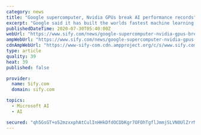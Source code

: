 ```yaml
---
category: news
title: "Google supercomputer, Nvidia GPUs break AI performance records"
excerpt: "Google said it has built the worlds fastest machine learning (ML) training supercomputer that broke AI performance records in six out of eight industry-leading MLPerf benchmarks."
publishedDateTime: 2020-07-30T05:40:00Z
webUrl: "https://www.sify.com/news/google-supercomputer-nvidia-gpus-break-ai-performance-records-news-education-uh4f5Nheghdaf.html"
ampWebUrl: "https://www.sify.com/news/google-supercomputer-nvidia-gpus-break-ai-performance-records-news-education-uh4f5Nheghdaf.html"
cdnAmpWebUrl: "https://www-sify-com.cdn.ampproject.org/c/s/www.sify.com/news/google-supercomputer-nvidia-gpus-break-ai-performance-records-news-education-uh4f5Nheghdaf.html"
type: article
quality: 39
heat: 39
published: false

provider:
  name: Sify.com
  domain: sify.com

topics:
  - Microsoft AI
  - AI

secured: "qh5GsGT+o52mzxxphAtCulInHHkDfdOCDbKgr7OFOhTgflJmmjSLVN0UlZrrMsO+DzY5zADapJXNiWJMZnlSSDDIwK4ozD1HlKIrZNXAOkHNJDatV8ceDpK8IUpqcuyWS5uTpf2TAqUPZKcdUICh8lD2BQAmp21vdmR2JFDmrEb5aZEIQPYmBFqFUuzAW0c+57gk/SBAtAf2ARM3jvSCX98z3pbk04U6uamj+s3PLFwxec5ZYTi9hvqbjedhVbQmwbcrzp6BATxOdbRYD3lgmx4fJHLH7GncFGWMPDIbzvxBmwP5cfG5iwxfci9SDqNm9xT5tOmh51CvACWJfkAkQg==;T3QZDaSqwZMPXbAMY6nTHA=="
---
```


